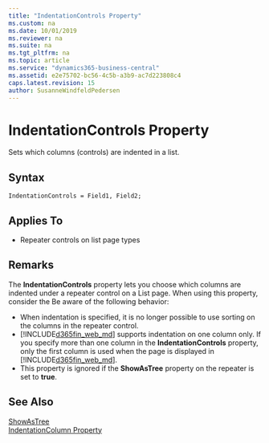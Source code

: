 ```yaml
---
title: "IndentationControls Property"
ms.custom: na
ms.date: 10/01/2019
ms.reviewer: na
ms.suite: na
ms.tgt_pltfrm: na
ms.topic: article
ms.service: "dynamics365-business-central"
ms.assetid: e2e75702-bc56-4c5b-a3b9-ac7d223808c4
caps.latest.revision: 15
author: SusanneWindfeldPedersen
---
```

# IndentationControls Property

Sets which columns (controls) are indented in a list.  
 
## Syntax
```
IndentationControls = Field1, Field2;
```

## Applies To  
  
- Repeater controls on list page types
 
## Remarks  

The **IndentationControls** property lets you choose which columns are indented under a repeater control on a List page. When using this property, consider the Be aware of the following behavior:

- When indentation is specified, it is no longer possible to use sorting on the columns in the repeater control.
- [!INCLUDE[d365fin_web_md](../includes/d365fin_web_md.md)] supports indentation on one column only. If you specify more than one column in the **IndentationControls** property, only the first column is used when the page is displayed in [!INCLUDE[d365fin_web_md](../includes/d365fin_web_md.md)].  
- This property is ignored if the **ShowAsTree** property on the repeater is set to **true**.

## See Also

[ShowAsTree](devenv-showastree-property.md)  
[IndentationColumn Property](devenv-indentationcolumn-property.md)  